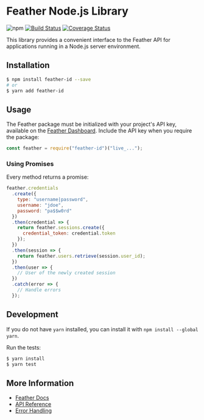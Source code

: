 # Feather Node.js Library

![npm](https://img.shields.io/npm/v/feather-id?color=5c70d6) [![Build Status](https://travis-ci.org/feather-id/feather-node.svg?branch=master)](https://travis-ci.org/feather-id/feather-node) [![Coverage Status](https://coveralls.io/repos/github/feather-id/feather-node/badge.svg?branch=master)](https://coveralls.io/github/feather-id/feather-node?branch=master)

This library provides a convenient interface to the Feather API for applications running in a Node.js server environment.

## Installation

```sh
$ npm install feather-id --save
# or
$ yarn add feather-id
```

## Usage

The Feather package must be initialized with your project's API key, available on the [Feather Dashboard](https://feather.id/dashboard). Include the API key when you require the package:

```js
const feather = require("feather-id")("live_...");
```

### Using Promises

Every method returns a promise:

```js
feather.credentials
  .create({
    type: "username|password",
    username: "jdoe",
    password: "pa$$w0rd"
  })
  .then(credential => {
    return feather.sessions.create({
      credential_token: credential.token
    });
  })
  .then(session => {
    return feather.users.retrieve(session.user_id);
  })
  .then(user => {
    // User of the newly created session
  })
  .catch(error => {
    // Handle errors
  });
```

## Development

If you do not have `yarn` installed, you can install it with `npm install --global yarn`.

Run the tests:

```sh
$ yarn install
$ yarn test
```

## More Information

- [Feather Docs](https://feather.id/docs)
- [API Reference](https://feather.id/docs/reference/api)
- [Error Handling](https://feather.id/docs/reference/api#errors)
